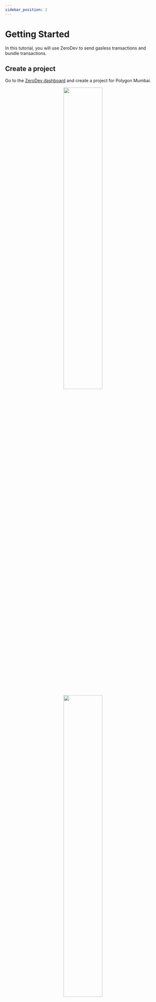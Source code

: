 ```yaml
---
sidebar_position: 2
---
```


# Getting Started

In this tutorial, you will use ZeroDev to send gasless transactions and bundle transactions.

## Create a project

Go to the [ZeroDev dashboard](https://dashboard.zerodev.app/) and create a project for Polygon Mumbai.

<p align="center">
  <img src="/img/dashboard_create_project.png" width="50%" />
</p>

<p align="center">
  <img src="/img/dashboard_project_home.png" width="50%" />
</p>

Note that your project has an ID.  We will be using this ID in one of the later steps.

## Set up gas policies

While we are at the dashboard, let's set up "Gas Policies" -- rules that determine which transactions we will sponsor gas for.

Go to the "Gas Policies" section of you dashboard and create a new "Project Policy":

<p align="center">
  <img src="/img/project_policy.png" width="80%" />
</p>

Here we are saying that we will sponsor up to 100 transactions per minute.

## Install dependencies

Create an empty working directory and initialize it with `npm`:

```bash
mkdir zerodev-tutorial
cd zerodev-tutorial
npm init -y
```

Then install the ZeroDev SDK and Ethers:

```bash
npm i @zerodevapp/sdk ethers
```

## Send gasless transactions

We will now implement a simple script that:

1. Creates an AA wallet from a private key
2. Mints an NFT from that wallet, without paying gas

To make things easier, we already deployed an NFT contract on Polygon Mumbai that allows anyone to mint NFTs.

Create a file `app.js` with the following content

```javascript
const { Contract, Wallet } = require('ethers')
const { getZeroDevSigner } = require('@zerodevapp/sdk')

const projectId = process.env.PROJECT_ID
const wallet = new Wallet(process.env.PRIVATE_KEY)

const contractAddress = '0x34bE7f35132E97915633BC1fc020364EA5134863'
const contractABI = [
  'function mint(address _to) public',
  'function balanceOf(address owner) external view returns (uint256 balance)'
]

const main = async () => {
  const signer = await getZeroDevSigner({
    projectId,
    owner: wallet,
  })

  const address = await signer.getAddress()
  console.log('My address:', address)

  const nftContract = new Contract(contractAddress, contractABI, signer)

  const receipt = await nftContract.mint(address)
  await receipt.wait()
  console.log(`NFT balance: ${await nftContract.balanceOf(address)}`)
}

main().then(() => process.exit(0))
```

Feel free to read the script and see what it's doing.  It should be fairly straightforward to understand.

The script requires that we set a project ID and a private key.  We can generate a random private key with this command:

```bash
node -e "console.log(require('ethers').Wallet.createRandom().privateKey)"
```

Then export the variables:

```
export PROJECT_ID="your project ID"
export PRIVATE_KEY="your private key"
```

Make sure to replace the values with your actual project ID and the private key you just generated.

Now run this script:

```bash
node app.js
```

If everything goes well, you should see output like:

```
My address:  0xdc25579151367F44a99E9e92D1E4237200A32Cba
NFT balance: 1
```

Boom!  You just sent a your first gasless AA transaction.  You can go to [the block explorer](https://mumbai.polygonscan.com/) and search for your address, and you should see a transaction under the `ERC-721 Token Txns` section, even though your wallet has no gas.  Magical!

<p align="center">
  <img src="/img/tutorial_account.png" width="70%" />
</p>

:::info
You might wonder why you don't see any transactions in the block explorer.  This is because a ERC-4337 transaction is not a regular transaction.  To see your transactions, use a ERC-4337 explorer such as [JiffyScan](https://app.jiffyscan.xyz/).
:::

Note how our account is identified as a "contract" by the block explorer.  This is because in account abstraction, all accounts are smart contract accounts.

Feel free to run the script a few more times to mint more NFTs.  It's free after all :)

## Bundle transactions

Minting one NFT at a time is cool, but what if we wanna mint two at a time?  With a traditional wallet, you'd have to send two transactions.  With AA, we can bundle multiple transactions and send them as one -- saving the user time and gas.

To mint two NFTs at a time, simply replace this line:

```javascript
  const receipt = await nftContract.mint(address)
```

With this line:

```javascript
  const receipt = await signer.execBatch([
    {
      to: nftContract.address,
      data: nftContract.interface.encodeFunctionData("mint", [address]),
    },
    {
      to: nftContract.address,
      data: nftContract.interface.encodeFunctionData("mint", [address]),
    },
  ])
```

Now, run `node app.js` again.  You should see that your NFT balance is now increasing two at a time!

## Next Steps

Now that you have got a taste of ZeroDev, it's time to dive deep into the docs!

- Learn how to [create AA wallets](/create-wallets/overview).
- Learn how to [use AA wallets](/use-wallets/overview) to build powerful Web3 experiences.